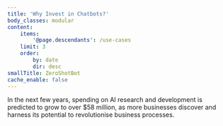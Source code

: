 ```yaml
---
title: 'Why Invest in Chatbots?'
body_classes: modular
content:
    items:
        '@page.descendants': /use-cases
    limit: 3
    order:
        by: date
        dir: desc
smallTitle: ZeroShotBot
cache_enable: false
---
```


In the next few years, spending on AI research and development is predicted to grow to over $58 million, as more businesses discover and harness its potential to revolutionise business processes.